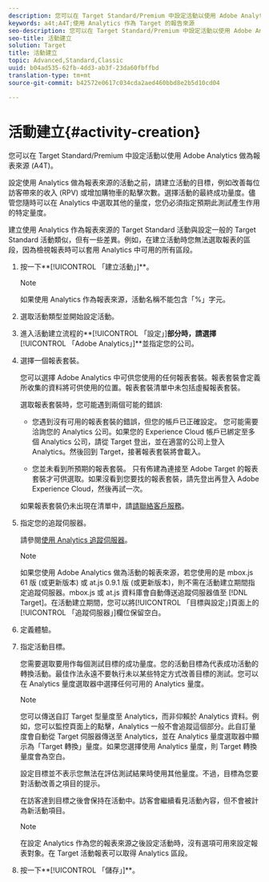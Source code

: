 ```yaml
---
description: 您可以在 Target Standard/Premium 中設定活動以使用 Adobe Analytics 做為報表來源 (A4T)。
keywords: a4t;A4T;使用 Analytics 作為 Target 的報告來源
seo-description: 您可以在 Target Standard/Premium 中設定活動以使用 Adobe Analytics 做為報表來源 (A4T)。
seo-title: 活動建立
solution: Target
title: 活動建立
topic: Advanced,Standard,Classic
uuid: b04ad535-62fb-4dd3-ab3f-23da60fbffbd
translation-type: tm+mt
source-git-commit: b42572e0617c034cda2aed460bbd8e2b5d10cd04

---
```



# 活動建立{#activity-creation}

您可以在 Target Standard/Premium 中設定活動以使用 Adobe Analytics 做為報表來源 (A4T)。

設定使用 Analytics 做為報表來源的活動之前，請建立活動的目標，例如改善每位訪客帶來的收入 (RPV) 或增加購物車的點擊次數。選擇活動的最終成功量度。儘管您隨時可以在 Analytics 中選取其他的量度，您仍必須指定預期此測試產生作用的特定量度。

建立使用 Analytics 作為報表來源的 Target Standard 活動與設定一般的 Target Standard 活動類似，但有一些差異。例如，在建立活動時您無法選取報表的區段，因為檢視報表時可以套用 Analytics 中可用的所有區段。

1. 按一下**[!UICONTROL 「建立活動」]**。

   >[!NOTE]
   >
   >如果使用 Analytics 作為報表來源，活動名稱不能包含「%」字元。

1. 選取活動類型並開始設定活動。
1. 進入活動建立流程的**[!UICONTROL 「設定」]**部分時，請選擇**[!UICONTROL 「Adobe Analytics」]**並指定您的公司。
1. 選擇一個報表套裝。

   您可以選擇 Adobe Analytics 中可供您使用的任何報表套裝。報表套裝會定義所收集的資料將可供使用的位置。報表套裝清單中未包括虛擬報表套裝。

   選取報表套裝時，您可能遇到兩個可能的錯誤:

   * 您遇到沒有可用的報表套裝的錯誤，但您的帳戶已正確設定。
   您可能需要洽詢您的 Analytics 公司。如果您的 Experience Cloud 帳戶已綁定至多個 Analytics 公司，請從 Target 登出，並在適當的公司上登入 Analytics。然後回到 Target，接著報表套裝將會載入。

   * 您並未看到所預期的報表套裝。
   只有佈建為連接至 Adobe Target 的報表套裝才可供選取。如果沒看到您要找的報表套裝，請先登出再登入 Adobe Experience Cloud，然後再試一次。

   如果報表套裝仍未出現在清單中，請[請聯絡客戶服務](../../cmp-resources-and-contact-information.md#reference_ACA3391A00EF467B87930A450050077C)。
1. 指定您的追蹤伺服器。

   請參閱[使用 Analytics 追蹤伺服器](../../c-integrating-target-with-mac/a4t/analytics-tracking-server.md#task_72077BA7E93C4A65A715A18F32228823)。

   >[!NOTE]
   >
   >如果您使用 Adobe Analytics 做為活動的報表來源，若您使用的是 mbox.js 61 版 (或更新版本) 或 at.js 0.9.1 版 (或更新版本)，則不需在活動建立期間指定追蹤伺服器。mbox.js 或 at.js 資料庫會自動傳送追蹤伺服器值至 [!DNL Target]。在活動建立期間，您可以將[!UICONTROL 「目標與設定」]頁面上的[!UICONTROL 「追蹤伺服器」]欄位保留空白。

1. 定義體驗。
1. 指定活動目標。

   您需要選取要用作每個測試目標的成功量度。您的活動目標為代表成功活動的轉換活動。最佳作法永遠不要執行未以某些特定方式改善目標的測試。您可以在 Analytics 量度選取器中選擇任何可用的 Analytics 量度。

   >[!NOTE]
   >
   >您可以傳送自訂 Target 型量度至 Analytics，而非仰賴於 Analytics 資料。例如，您可以監控頁面上的點擊，Analytics 一般不會追蹤這個部分。此自訂量度會自動從 Target 伺服器傳送至 Analytics，並在 Analytics 量度選取器中顯示為「Target 轉換」量度。如果您選擇使用 Analytics 量度，則 Target 轉換量度會為空白。

   設定目標並不表示您無法在評估測試結果時使用其他量度。不過，目標為您要對活動改善之項目的提示。

   在訪客達到目標之後會保持在活動中。訪客會繼續看見活動內容，但不會被計為新活動項目。

   >[!NOTE]
   >
   >在設定 Analytics 作為您的報表來源之後設定活動時，沒有選項可用來設定報表對象。在 Target 活動報表可以取得 Analytics 區段。

1. 按一下**[!UICONTROL 「儲存」]**。

